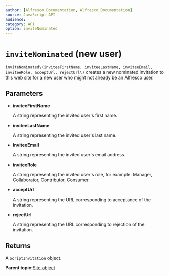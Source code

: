 ```yaml
---
author: [Alfresco Documentation, Alfresco Documentation]
source: JavaScript API
audience: 
category: API
option: inviteNominated
---
```


# `inviteNominated` \(new user\)

`inviteNominated\(inviteeFirstName, inviteeLastName, inviteeEmail, inviteeRole, acceptUrl, rejectUrl\)` creates a new nominated invitation to this web site for a new user who might not already be an Alfresco user.

## Parameters

-   **inviteeFirstName**

    A string representing the invited user's first name.

-   **inviteeLastName**

    A string representing the invited user's last name.

-   **inviteeEmail**

    A string representing the invited user's email address.

-   **inviteeRole**

    A string representing the invited user's role, for example: Manager, Collaborator, Contributor, Consumer.

-   **acceptUrl**

    A string representing the URL corresponding to acceptance of the invitation.

-   **rejectUrl**

    A string representing the URL corresponding to rejection of the invitation.


## Returns

A `ScriptInvitation` object.

**Parent topic:**[Site object](../references/API-JS-Site.md)

